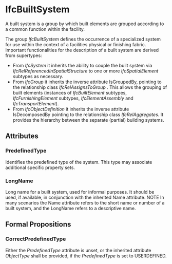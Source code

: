 # IfcBuiltSystem

A built system is a group by which built elements are grouped according to a common function within the facility.

The group _IfcBuiltSystem_ defines the occurrence of a specialized system for use within the context of a facilities physical or finishing fabric. Important functionalities for the description of a built system are derived from supertypes:

* From _IfcSystem_ it inherits the ability to couple the built system via _IfcRelReferencedInSpatialStructure_ to one or more _IfcSpatialElement_ subtypes as necessary.
* From _IfcGroup_ it inherits the inverse attribute IsGroupedBy, pointing to the relationship class _IfcRelAssignsToGroup_ . This allows the grouping of built elements (instances of _IfcBuiltElement_ subtypes, _IfcFurnishingElement_ subtypes, _IfcElementAssembly_ and _IfcTransportElement_).
* From _IfcObjectDefinition_ it inherits the inverse attribute IsDecomposedBy pointing to the relationship class _IfcRelAggregates_. It provides the hierarchy between the separate (partial) building systems.

## Attributes

### PredefinedType
Identifies the predefined type of the system. This type may associate additional specific property sets.

### LongName
Long name for a built system, used for informal purposes. It should be used, if available, in conjunction with the inherited Name attribute.
NOTE In many scenarios the Name attribute refers to the short name or number of a built system, and the LongName refers to a descriptive name.

## Formal Propositions

### CorrectPredefinedType
Either the _PredefinedType_ attribute is unset, or the inherited attribute _ObjectType_ shall be provided, if the _PredefinedType_ is set to USERDEFINED.
